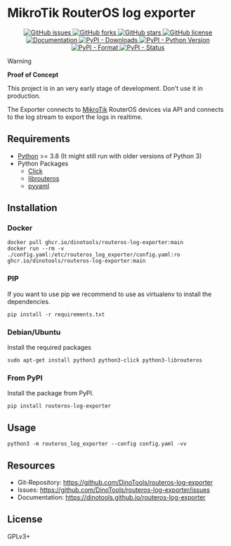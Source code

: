 MikroTik RouterOS log exporter
==============================

<p align="center">
  <a href="https://github.com/dinotools/routeros-log-exporter/issues">
    <img alt="GitHub issues" src="https://img.shields.io/github/issues/dinotools/routeros-log-exporter">
  </a>
  <a href="https://github.com/dinotools/routeros-log-exporter/network">
    <img alt="GitHub forks" src="https://img.shields.io/github/forks/dinotools/routeros-log-exporter">
  </a>
  <a href="https://github.com/dinotools/routeros-log-exporter/stargazers">
    <img alt="GitHub stars" src="https://img.shields.io/github/stars/dinotools/routeros-log-exporter">
  </a>
  <a href="https://github.com/DinoTools/routeros-log-exporter/blob/main/LICENSE.md">
    <img alt="GitHub license" src="https://img.shields.io/github/license/dinotools/routeros-log-exporter">
  </a>
  <a href="https://dinotools.github.io/routeros-log-exporter">
    <img alt="Documentation" src="https://github.com/DinoTools/routeros-log-exporter/actions/workflows/docs.yml/badge.svg">
  </a>
  <a href="https://pypi.org/project/routeros-log-exporter/">
    <img alt="PyPI - Downloads" src="https://img.shields.io/pypi/dm/routeros-log-exporter">
  </a>
  <a href="https://pypi.org/project/routeros-log-exporter/">
    <img alt="PyPI - Python Version" src="https://img.shields.io/pypi/pyversions/routeros-log-exporter">
  </a>
  <a href="https://pypi.org/project/routeros-log-exporter/">
    <img alt="PyPI - Format" src="https://img.shields.io/pypi/format/routeros-log-exporter">
  </a>
  <a href="https://pypi.org/project/routeros-log-exporter/">
    <img alt="PyPI - Status" src="https://img.shields.io/pypi/status/routeros-log-exporter">
  </a>
</p>

> [!WARNING]
> **Proof of Concept**
>
> This project is in an very early stage of development. Don't use it in production.

The Exporter connects to [MikroTik](https://mikrotik.com/) RouterOS devices via API and connects to the log stream to export the logs in realtime.

Requirements
------------

- [Python](https://www.python.org/) >= 3.8 (It might still run with older versions of Python 3)
- Python Packages
    - [Click](https://pypi.org/project/click/)
    - [librouteros](https://pypi.org/project/librouteros/)
    - [pyyaml](https://pypi.org/project/PyYAML/)

Installation
------------

### Docker

```
docker pull ghcr.io/dinotools/routeros-log-exporter:main
docker run --rm -v ./config.yaml:/etc/routeros_log_exporter/config.yaml:ro ghcr.io/dinotools/routeros-log-exporter:main
```

### PIP

If you want to use pip we recommend to use as virtualenv to install the dependencies.

```shell
pip install -r requirements.txt
```

### Debian/Ubuntu

Install the required packages

```shell
sudo apt-get install python3 python3-click python3-librouteros
```

### From PyPI

Install the package from PyPI.

```shell
pip install routeros-log-exporter
```

Usage
-----

```
python3 -m routeros_log_exporter --config config.yaml -vv
```

Resources
---------

- Git-Repository: https://github.com/DinoTools/routeros-log-exporter
- Issues: https://github.com/DinoTools/routeros-log-exporter/issues
- Documentation: https://dinotools.github.io/routeros-log-exporter

License
-------

GPLv3+
